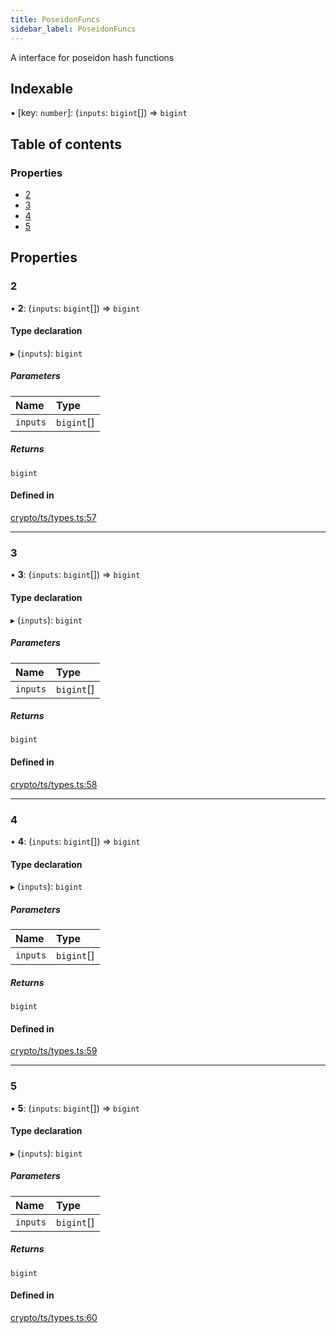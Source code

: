 ```yaml
---
title: PoseidonFuncs
sidebar_label: PoseidonFuncs
---
```


A interface for poseidon hash functions

## Indexable

▪ [key: `number`]: (`inputs`: `bigint`[]) => `bigint`

## Table of contents

### Properties

- [2](PoseidonFuncs.md#2)
- [3](PoseidonFuncs.md#3)
- [4](PoseidonFuncs.md#4)
- [5](PoseidonFuncs.md#5)

## Properties

### 2

• **2**: (`inputs`: `bigint`[]) => `bigint`

#### Type declaration

▸ (`inputs`): `bigint`

##### Parameters

| Name     | Type       |
| :------- | :--------- |
| `inputs` | `bigint`[] |

##### Returns

`bigint`

#### Defined in

[crypto/ts/types.ts:57](https://github.com/privacy-scaling-explorations/maci/blob/6a905de08/crypto/ts/types.ts#L57)

---

### 3

• **3**: (`inputs`: `bigint`[]) => `bigint`

#### Type declaration

▸ (`inputs`): `bigint`

##### Parameters

| Name     | Type       |
| :------- | :--------- |
| `inputs` | `bigint`[] |

##### Returns

`bigint`

#### Defined in

[crypto/ts/types.ts:58](https://github.com/privacy-scaling-explorations/maci/blob/6a905de08/crypto/ts/types.ts#L58)

---

### 4

• **4**: (`inputs`: `bigint`[]) => `bigint`

#### Type declaration

▸ (`inputs`): `bigint`

##### Parameters

| Name     | Type       |
| :------- | :--------- |
| `inputs` | `bigint`[] |

##### Returns

`bigint`

#### Defined in

[crypto/ts/types.ts:59](https://github.com/privacy-scaling-explorations/maci/blob/6a905de08/crypto/ts/types.ts#L59)

---

### 5

• **5**: (`inputs`: `bigint`[]) => `bigint`

#### Type declaration

▸ (`inputs`): `bigint`

##### Parameters

| Name     | Type       |
| :------- | :--------- |
| `inputs` | `bigint`[] |

##### Returns

`bigint`

#### Defined in

[crypto/ts/types.ts:60](https://github.com/privacy-scaling-explorations/maci/blob/6a905de08/crypto/ts/types.ts#L60)

